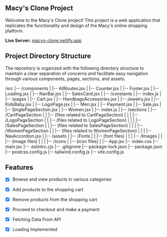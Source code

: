 ## Macy's Clone Project

Welcome to the Macy's Clone project! This project is a web application that replicates the functionality and design of the Macy's online shopping platform.



**Live Server:** [macys-clone.netlify.app](https://macys-clone.netlify.app/)



## Project Directory Structure

The repository is organized with the following directory structure to maintain a clear separation of concerns and facilitate easy navigation through various components, pages, sections, and assets.

/src
|-- /components
|   |-- AllRoutes.jsx
|   |-- Counter.jsx
|   |-- Footer.jsx
|   |-- Loading.jsx
|   |-- NavBar.jsx
|   |-- SalesCard.jsx
|
|-- /constants
|   |-- index.js
|
|-- /pages
|   |-- Cart.jsx
|   |-- HandbagsAccessories.jsx
|   |-- Jewelry.jsx
|   |-- KidsBaby.jsx
|   |-- LogoPage.jsx
|   |-- Men.jsx
|   |-- Payment.jsx
|   |-- Sale.jsx
|   |-- SinglePageSection.jsx
|   |-- Women.jsx
|   |-- index.js
|
|-- /sections
|   |-- /CartPageSection
|   |   |-- (files related to CartPageSection)
|   |
|   |-- /LogoPageSection
|   |   |-- (files related to LogoPageSection)
|   |
|   |-- /SalesPageSection
|   |   |-- (files related to SalesPageSection)
|   |
|   |-- /WomenPageSection
|   |   |-- (files related to WomenPageSection)
|   |
|   |-- NavAccordion.jsx
|
|-- /assets
|   |-- /Fonts
|   |   |-- (font files)
|   |
|   |-- /Images
|   |   |-- (image files)
|   |
|   |-- /icons
|       |-- (icon files)
|
|-- App.jsx
|-- index.css
|-- main.jsx
|-- .eslintrc.cjs
|-- .gitignore
|-- package-lock.json
|-- package.json
|-- postcss.config.js
|-- tailwind.config.js
|-- vite.config.js



## Features

- [x] Browse and view products in various categories
- [x] Add products to the shopping cart
- [x] Remove products from the shopping cart
- [x] Proceed to checkout and make a payment
- [x] Fetching Data From API
- [x] Loading Implemented


